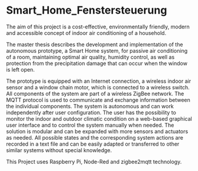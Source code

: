 # Smart_Home_Fenstersteuerung

The aim of this project is a cost-effective, environmentally friendly, modern and accessible concept of indoor air conditioning of a household.

The master thesis describes the development and implementation of the autonomous prototype, a Smart Home system, for passive air conditioning of a room, maintaining optimal air quality, humidity control, as well as protection from the precipitation damage that can occur when the window is left open.

The prototype is equipped with an Internet connection, a wireless indoor air sensor and a window chain motor, which is connected to a wireless switch. 
All components of the system are part of a wireless ZigBee network. The MQTT protocol is used to communicate and exchange information between the individual components. 
The system is autonomous and can work independently after user configuration. 
The user has the possibility to monitor the indoor and outdoor climatic condition on a web-based graphical user interface and to control the system manually when needed.
The solution is modular and can be expanded with more sensors and actuators as needed. All possible states and the corresponding system actions are recorded in a text file and can be easily adapted or transferred to other similar systems without special knowledge.

This Project uses Raspberry Pi, Node-Red and zigbee2mqtt technology.
